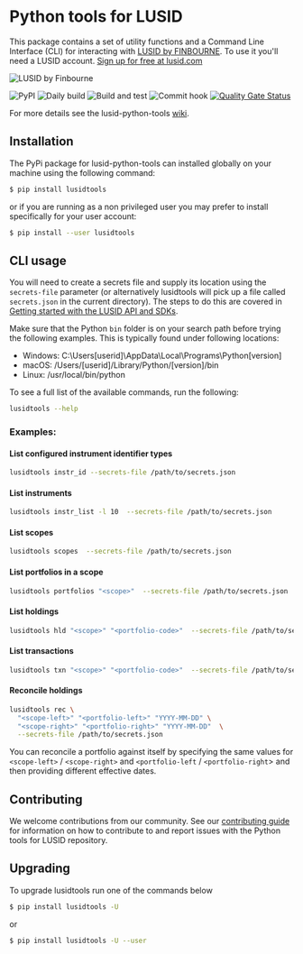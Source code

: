# Python tools for LUSID

This package contains a set of utility functions and a Command Line Interface (CLI) for interacting with [LUSID by FINBOURNE](https://www.finbourne.com/lusid-technology). To use it you'll need a LUSID account. [Sign up for free at lusid.com](https://www.lusid.com/app/signup)

![LUSID by Finbourne](https://content.finbourne.com/LUSID_repo.png)

![PyPI](https://img.shields.io/pypi/v/lusidtools?color=blue)
![Daily build](https://github.com/finbourne/lusid-python-tools/workflows/Daily%20build/badge.svg) 
![Build and test](https://github.com/finbourne/lusid-python-tools/workflows/Build%20and%20test/badge.svg)
![Commit hook](https://github.com/finbourne/lusid-python-tools/workflows/commit-hook/badge.svg)
[![Quality Gate Status](https://sonarcloud.io/api/project_badges/measure?project=finbourne_lusid-python-tools&metric=alert_status)](https://sonarcloud.io/dashboard?id=finbourne_lusid-python-tools)

For more details see the lusid-python-tools [wiki](https://github.com/finbourne/lusid-python-tools/wiki).

## Installation

The PyPi package for lusid-python-tools can installed globally on your machine using the following command:

```sh
$ pip install lusidtools
```

or if you are running as a non privileged user you may prefer to install specifically for your user account:

```sh
$ pip install --user lusidtools
```

## CLI usage

You will need to create a secrets file and supply its location using the `secrets-file` parameter (or alternatively lusidtools will pick up a file called `secrets.json` in the current directory).  The steps to do this are covered in [Getting started with the LUSID API and SDKs](https://support.finbourne.com/getting-started-with-apis-sdks).

Make sure that the Python `bin` folder is on your search path before trying the following examples.  This is typically found under following locations:

* Windows: C:\Users\[userid]\AppData\Local\Programs\Python\[version]
* macOS: /Users/[userid]/Library/Python/[version]/bin
* Linux: /usr/local/bin/python

To see a full list of the available commands, run the following:

```sh
lusidtools --help
```

### Examples:

#### List configured instrument identifier types

``` sh
lusidtools instr_id --secrets-file /path/to/secrets.json
```

#### List instruments

``` sh
lusidtools instr_list -l 10  --secrets-file /path/to/secrets.json 
```

#### List scopes

``` sh
lusidtools scopes  --secrets-file /path/to/secrets.json
```

#### List portfolios in a scope

``` sh
lusidtools portfolios "<scope>"  --secrets-file /path/to/secrets.json 
```

#### List holdings

```sh
lusidtools hld "<scope>" "<portfolio-code>"  --secrets-file /path/to/secrets.json 
```

#### List transactions

```sh
lusidtools txn "<scope>" "<portfolio-code>"  --secrets-file /path/to/secrets.json 
```

#### Reconcile holdings

```sh
lusidtools rec \
  "<scope-left>" "<portfolio-left>" "YYYY-MM-DD" \
  "<scope-right>" "<portfolio-right>" "YYYY-MM-DD"  \
  --secrets-file /path/to/secrets.json 
```

You can reconcile a portfolio against itself by specifying the same values for `<scope-left>` / `<scope-right>` and `<portfolio-left` / `<portfolio-right`> and then providing different effective dates.

## Contributing

We welcome contributions from our community. See our [contributing guide](docs/CONTRIBUTING.md) for information on how to contribute to and report issues with the Python tools for LUSID repository.

## Upgrading

To upgrade lusidtools run one of the commands below 

```sh
$ pip install lusidtools -U
```

or

```sh
$ pip install lusidtools -U --user
```

